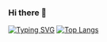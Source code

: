 ### Hi there 👋
<a href="https://git.io/typing-svg"><img src="https://readme-typing-svg.demolab.com?font=Fira+Code&duration=5002&pause=100&color=008100&random=false&width=700&lines=Hi+there!+I'am+Leonid+frontend+developer" alt="Typing SVG" /></a>
[![Top Langs](https://github-readme-stats.vercel.app/api/top-langs/?username=Leonidtemniy&layout=compact)](https://github.com/Leonidtemniy/github-readme-stats)







<!--
**Leonidtemniy/Leonidtemniy** is a ✨ _special_ ✨ repository because its `README.md` (this file) appears on your GitHub profile.

Here are some ideas to get you started:

- 🔭 I’m currently working on ...
- 🌱 I’m currently learning ...
- 👯 I’m looking to collaborate on ...
- 🤔 I’m looking for help with ...
- 💬 Ask me about ...
- 📫 How to reach me: ...
- 😄 Pronouns: ...
- ⚡ Fun fact: ...
-->
